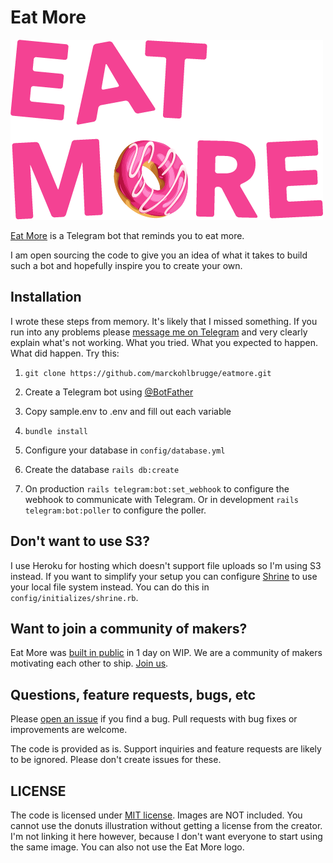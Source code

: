 # Eat More

![Eat More](app/assets/images/eatmore.png)

[Eat More](https://eatmore.io) is a Telegram bot that reminds you to eat more.

I am open sourcing the code to give you an idea of what it takes to build such
a bot and hopefully inspire you to create your own.

## Installation

I wrote these steps from memory. It's likely that I missed something. If you run
into any problems please [message me on Telegram](https://t.me/marckohlbrugge)
and very clearly explain what's not working. What you tried. What you expected
to happen. What did happen. Try this:

1. `git clone https://github.com/marckohlbrugge/eatmore.git`

2. Create a Telegram bot using [@BotFather](https://t.me/botfather)

3. Copy sample.env to .env and fill out each variable

4. `bundle install`

5. Configure your database in `config/database.yml`

6. Create the database `rails db:create`

7. On production `rails telegram:bot:set_webhook` to configure the webhook to
   communicate with Telegram. Or in development `rails telegram:bot:poller` to
configure the poller.


## Don't want to use S3?

I use Heroku for hosting which doesn't support file uploads so I'm using S3
instead. If you want to simplify your setup you can configure
[Shrine](https://shrinerb.com) to use your local file system instead. You can do
this in `config/initializes/shrine.rb`.

## Want to join a community of makers?

Eat More was [built in public](https://wip.chat/products/970) in 1 day on WIP.
We are a community of makers motivating each other to ship. [Join us](https://wip.chat).

## Questions, feature requests, bugs, etc

Please [open an issue](https://github.com/marckohlbrugge/eatmore/issues/new) if
you find a bug. Pull requests with bug fixes or improvements are welcome.

The code is provided as is. Support inquiries and feature requests are likely to
be ignored. Please don't create issues for these.

## LICENSE

The code is licensed under [MIT license](LICENSE). Images are NOT included. You cannot use
the donuts illustration without getting a license from the creator. I'm not
linking it here however, because I don't want everyone to start using the same
image. You can also not use the Eat More logo.
